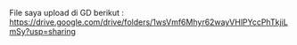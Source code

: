 File saya upload di GD berikut :
https://drive.google.com/drive/folders/1wsVmf6Mhyr62wayVHlPYccPhTkjiLmSy?usp=sharing
